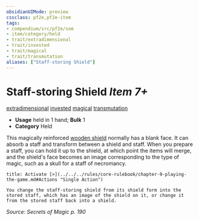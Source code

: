 ```yaml
---
obsidianUIMode: preview
cssclass: pf2e,pf2e-item
tags:
- compendium/src/pf2e/som
- item/category/held
- trait/extradimensional
- trait/invested
- trait/magical
- trait/transmutation
aliases: ["Staff-storing Shield"]
---
```

# Staff-storing Shield *Item 7+*  
[extradimensional](../../../Rules/traits/extradimensional.md)  [invested](../../../Rules/traits/invested.md)  [magical](../../../Rules/traits/magical.md)  [transmutation](../../../Rules/traits/transmutation.md)  

- **Usage** held in 1 hand; **Bulk** 1
- **Category** Held

This magically reinforced [wooden shield](wooden-shield.md) normally has a blank face. It can absorb a staff and transform between a shield and staff. When you prepare a staff, you can hold it up to the shield, at which point the items will merge, and the shield's face becomes an image corresponding to the type of magic, such as a skull for a staff of necromancy.

```ad-embed-ability
title: Activate [>](../../../rules/core-rulebook/chapter-9-playing-the-game.md#Actions "Single Action")

You change the staff-storing shield from its shield form into the stored staff, which has an image of the shield on it, or change it from the stored staff back into a shield.
```

*Source: Secrets of Magic p. 190*
